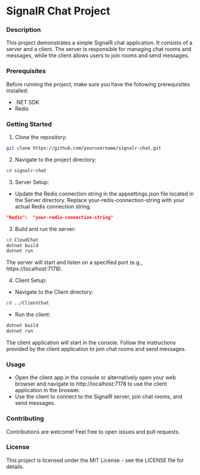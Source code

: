 ﻿# SignalR Chat Project

### Description

This project demonstrates a simple SignalR chat application. It consists of a server and a client. The server is responsible for managing chat rooms and messages, while the client allows users to join rooms and send messages.

### Prerequisites

Before running the project, make sure you have the following prerequisites installed:

- .NET SDK
- Redis

### Getting Started

1. Clone the repository:

``` bash
git clone https://github.com/yourusername/signalr-chat.git
```

2. Navigate to the project directory:

``` bash
cd signalr-chat
```

3. Server Setup:

- Update the Redis connection string in the appsettings.json file located in the Server directory. Replace your-redis-connection-string with your actual Redis connection string.

``` json
"Redis":  "your-redis-connection-string"
```

3. Build and run the server:

``` bash
cd CloudChat
dotnet build
dotnet run
```

The server will start and listen on a specified port (e.g., https://localhost:7178).

4. Client Setup:

- Navigate to the Client directory:

``` bash
cd ../ClientChat
```

- Run the client:

``` bash
dotnet build
dotnet run
```

The client application will start in the console. Follow the instructions provided by the client application to join chat rooms and send messages.

### Usage

- Open the client app in the console or alternatively open your web browser and navigate to http://localhost:7178 to use the client application in the broswer.
- Use the client to connect to the SignalR server, join chat rooms, and send messages.

### Contributing

Contributions are welcome! Feel free to open issues and pull requests.

### License

This project is licensed under the MIT License - see the LICENSE file for details.